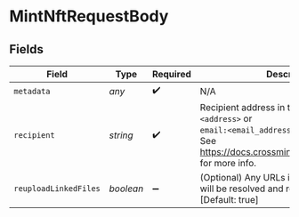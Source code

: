 # MintNftRequestBody


## Fields

| Field                                                                                                                                                         | Type                                                                                                                                                          | Required                                                                                                                                                      | Description                                                                                                                                                   |
| ------------------------------------------------------------------------------------------------------------------------------------------------------------- | ------------------------------------------------------------------------------------------------------------------------------------------------------------- | ------------------------------------------------------------------------------------------------------------------------------------------------------------- | ------------------------------------------------------------------------------------------------------------------------------------------------------------- |
| `metadata`                                                                                                                                                    | *any*                                                                                                                                                         | :heavy_check_mark:                                                                                                                                            | N/A                                                                                                                                                           |
| `recipient`                                                                                                                                                   | *string*                                                                                                                                                      | :heavy_check_mark:                                                                                                                                            | Recipient address in the format of `<chain>:<address>` or <br> `email:<email_address>:<chain>`.<br/>See https://docs.crossmint.com/docs/recipients for more info. |
| `reuploadLinkedFiles`                                                                                                                                         | *boolean*                                                                                                                                                     | :heavy_minus_sign:                                                                                                                                            | (Optional) Any URLs in the metadata object will be resolved and reuploaded to IPFS [Default: true]                                                            |